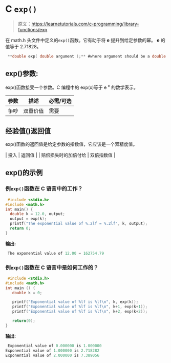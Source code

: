 # C `exp()`

> 原文：<https://learnetutorials.com/c-programming/library-functions/exp>

在 math.h 头文件中定义的`exp()`函数。它有助于将 **e** 提升到给定参数的幂。 **e** 的值等于 2.71828。

```c
 **double exp( double argument );** #where argument should be a double value 

```

## exp()参数:

exp()函数接受一个参数。C 编程中的 exp(x)等于 e <sup>x</sup> 的数学表示。

| 参数 | 描述 | 必需/可选 |
| --- | --- | --- |
| 争吵 | 双重价值 | 需要 |

## 经验值()返回值

exp()函数的返回值是给定参数的指数值，它应该是一个双精度值。

| 投入 | 返回值 |
| 赔偿损失时的加倍付给 | 双倍指数值 |

## exp()的示例

### 例`exp()`函数在 C 语言中的工作？

```c
 #include <stdio.h>
#include <math.h>
int main() {
  double k = 12.0, output;
  output = exp(k);
  printf("The exponential value of %.2lf = %.2lf", k, output);
  return 0;
} 

```

**输出:**

```c
 The exponential value of 12.00 = 162754.79 
```

### 例`exp()`函数在 C 语言中是如何工作的？

```c
 #include <stdio.h>
#include <math.h>
int main () {
   double k = 0;

   printf("Exponential value of %lf is %lf\n", k, exp(k));
   printf("Exponential value of %lf is %lf\n", k+1, exp(k+1));
   printf("Exponential value of %lf is %lf\n", k+2, exp(k+2));

   return(0);
} 

```

**输出:**

```c
 Exponential value of 0.000000 is 1.000000
Exponential value of 1.000000 is 2.718282
Exponential value of 2.000000 is 7.389056 
```